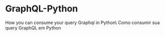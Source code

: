 # GraphQL-Python
How you can consume your query Graphql in Python\ Como consumir sua query GraphQL em Python
